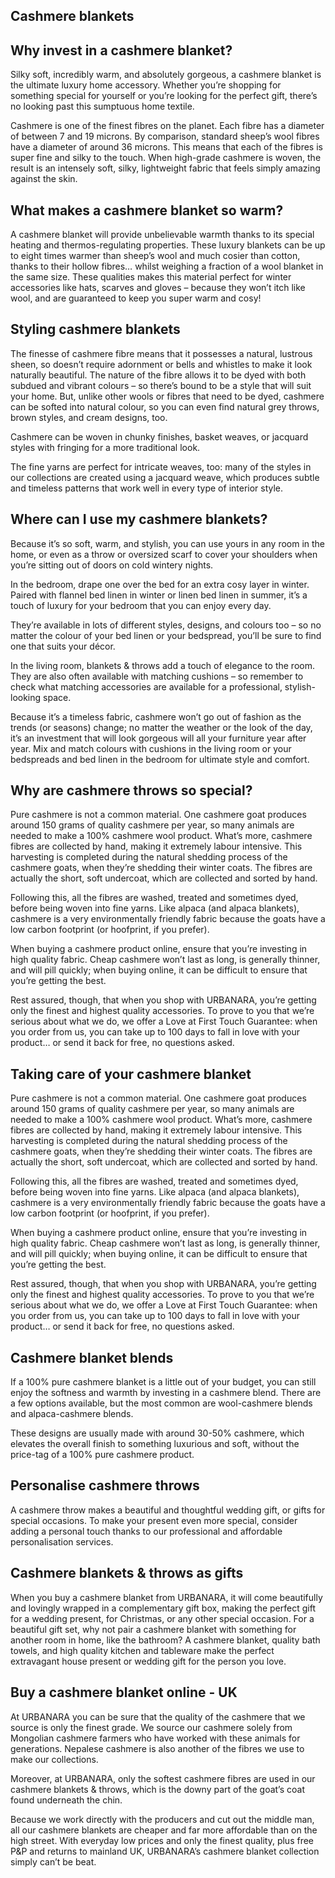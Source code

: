 Cashmere blankets
-----------------

Why invest in a cashmere blanket?
---------------------------------

Silky soft, incredibly warm, and absolutely gorgeous, a cashmere blanket is the ultimate luxury home accessory. Whether you’re shopping for something special for yourself or you’re looking for the perfect gift, there’s no looking past this sumptuous home textile.

Cashmere is one of the finest fibres on the planet. Each fibre has a diameter of between 7 and 19 microns. By comparison, standard sheep’s wool fibres have a diameter of around 36 microns. This means that each of the fibres is super fine and silky to the touch. When high-grade cashmere is woven, the result is an intensely soft, silky, lightweight fabric that feels simply amazing against the skin.

What makes a cashmere blanket so warm?
--------------------------------------

A cashmere blanket will provide unbelievable warmth thanks to its special heating and thermos-regulating properties. These luxury blankets can be up to eight times warmer than sheep’s wool and much cosier than cotton, thanks to their hollow fibres… whilst weighing a fraction of a wool blanket in the same size. These qualities makes this material perfect for winter accessories like hats, scarves and gloves – because they won’t itch like wool, and are guaranteed to keep you super warm and cosy!

Styling cashmere blankets
-------------------------

The finesse of cashmere fibre means that it possesses a natural, lustrous sheen, so doesn’t require adornment or bells and whistles to make it look naturally beautiful. The nature of the fibre allows it to be dyed with both subdued and vibrant colours – so there’s bound to be a style that will suit your home. But, unlike other wools or fibres that need to be dyed, cashmere can be softed into natural colour, so you can even find natural grey throws, brown styles, and cream designs, too.

Cashmere can be woven in chunky finishes, basket weaves, or jacquard styles with fringing for a more traditional look.

The fine yarns are perfect for intricate weaves, too: many of the styles in our collections are created using a jacquard weave, which produces subtle and timeless patterns that work well in every type of interior style.

Where can I use my cashmere blankets?
-------------------------------------

Because it’s so soft, warm, and stylish, you can use yours in any room in the home, or even as a throw or oversized scarf to cover your shoulders when you’re sitting out of doors on cold wintery nights.

In the bedroom, drape one over the bed for an extra cosy layer in winter. Paired with flannel bed linen in winter or linen bed linen in summer, it’s a touch of luxury for your bedroom that you can enjoy every day.

They’re available in lots of different styles, designs, and colours too – so no matter the colour of your bed linen or your bedspread, you’ll be sure to find one that suits your décor.

In the living room, blankets & throws add a touch of elegance to the room. They are also often available with matching cushions – so remember to check what matching accessories are available for a professional, stylish-looking space.

Because it’s a timeless fabric, cashmere won’t go out of fashion as the trends (or seasons) change; no matter the weather or the look of the day, it’s an investment that will look gorgeous will all your furniture year after year. Mix and match colours with cushions in the living room or your bedspreads and bed linen in the bedroom for ultimate style and comfort.

Why are cashmere throws so special?
-----------------------------------

Pure cashmere is not a common material. One cashmere goat produces around 150 grams of quality cashmere per year, so many animals are needed to make a 100% cashmere wool product. What’s more, cashmere fibres are collected by hand, making it extremely labour intensive. This harvesting is completed during the natural shedding process of the cashmere goats, when they’re shedding their winter coats. The fibres are actually the short, soft undercoat, which are collected and sorted by hand.

Following this, all the fibres are washed, treated and sometimes dyed, before being woven into fine yarns. Like alpaca (and alpaca blankets), cashmere is a very environmentally friendly fabric because the goats have a low carbon footprint (or hoofprint, if you prefer).

When buying a cashmere product online, ensure that you’re investing in high quality fabric. Cheap cashmere won’t last as long, is generally thinner, and will pill quickly; when buying online, it can be difficult to ensure that you’re getting the best.

Rest assured, though, that when you shop with URBANARA, you’re getting only the finest and highest quality accessories. To prove to you that we’re serious about what we do, we offer a Love at First Touch Guarantee: when you order from us, you can take up to 100 days to fall in love with your product… or send it back for free, no questions asked.

Taking care of your cashmere blanket
------------------------------------

Pure cashmere is not a common material. One cashmere goat produces around 150 grams of quality cashmere per year, so many animals are needed to make a 100% cashmere wool product. What’s more, cashmere fibres are collected by hand, making it extremely labour intensive. This harvesting is completed during the natural shedding process of the cashmere goats, when they’re shedding their winter coats. The fibres are actually the short, soft undercoat, which are collected and sorted by hand.

Following this, all the fibres are washed, treated and sometimes dyed, before being woven into fine yarns. Like alpaca (and alpaca blankets), cashmere is a very environmentally friendly fabric because the goats have a low carbon footprint (or hoofprint, if you prefer).

When buying a cashmere product online, ensure that you’re investing in high quality fabric. Cheap cashmere won’t last as long, is generally thinner, and will pill quickly; when buying online, it can be difficult to ensure that you’re getting the best.

Rest assured, though, that when you shop with URBANARA, you’re getting only the finest and highest quality accessories. To prove to you that we’re serious about what we do, we offer a Love at First Touch Guarantee: when you order from us, you can take up to 100 days to fall in love with your product… or send it back for free, no questions asked.

Cashmere blanket blends
-----------------------

If a 100% pure cashmere blanket is a little out of your budget, you can still enjoy the softness and warmth by investing in a cashmere blend. There are a few options available, but the most common are wool-cashmere blends and alpaca-cashmere blends.

These designs are usually made with around 30-50% cashmere, which elevates the overall finish to something luxurious and soft, without the price-tag of a 100% pure cashmere product.

Personalise cashmere throws
---------------------------

A cashmere throw makes a beautiful and thoughtful wedding gift, or gifts for special occasions. To make your present even more special, consider adding a personal touch thanks to our professional and affordable personalisation services.

Cashmere blankets & throws as gifts
-----------------------------------

When you buy a cashmere blanket from URBANARA, it will come beautifully and lovingly wrapped in a complementary gift box, making the perfect gift for a wedding present, for Christmas, or any other special occasion. For a beautiful gift set, why not pair a cashmere blanket with something for another room in home, like the bathroom? A cashmere blanket, quality bath towels, and high quality kitchen and tableware make the perfect extravagant house present or wedding gift for the person you love.

Buy a cashmere blanket online - UK
----------------------------------

At URBANARA you can be sure that the quality of the cashmere that we source is only the finest grade. We source our cashmere solely from Mongolian cashmere farmers who have worked with these animals for generations. Nepalese cashmere is also another of the fibres we use to make our collections.

Moreover, at URBANARA, only the softest cashmere fibres are used in our cashmere blankets & throws, which is the downy part of the goat’s coat found underneath the chin.

Because we work directly with the producers and cut out the middle man, all our cashmere blankets are cheaper and far more affordable than on the high street. With everyday low prices and only the finest quality, plus free P&P and returns to mainland UK, URBANARA’s cashmere blanket collection simply can’t be beat.

 
